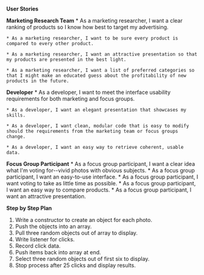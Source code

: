 **User Stories**

  **Marketing Research Team**
    * As a marketing researcher, I want a clear ranking of products so I know how best to target my advertising.

    * As a marketing researcher, I want to be sure every product is compared to every other product.

    * As a marketing researcher, I want an attractive presentation so that my products are presented in the best light.

    * As a marketing researcher, I want a list of preferred categories so that I might make an educated guess about the profitability of new products in the future.

  **Developer**
    * As a developer, I want to meet the interface usability requirements for both marketing and focus groups.

    * As a developer, I want an elegant presentation that showcases my skills.

    * As a developer, I want clean, modular code that is easy to modify should the requirements from the marketing team or focus groups change.

    * As a developer, I want an easy way to retrieve coherent, usable data.

  **Focus Group Participant**
    * As a focus group participant, I want a clear idea what I'm voting for--vivid photos with obvious subjects.
    * As a focus group participant, I want an easy-to-use interface.
    * As a focus group participant, I want voting to take as little time as possible.
    * As a focus group participant, I want an easy way to compare products.
    * As a focus group participant, I want an attractive presentation.


**Step by Step Plan**

  1. Write a constructor to create an object for each photo.
  2. Push the objects into an array.
  3. Pull three random objects out of array to display.
  4. Write listener for clicks.
  5. Record click data.
  6. Push items back into array at end.
  7. Select three random objects out of first six to display.
  8. Stop process after 25 clicks and display results.  
